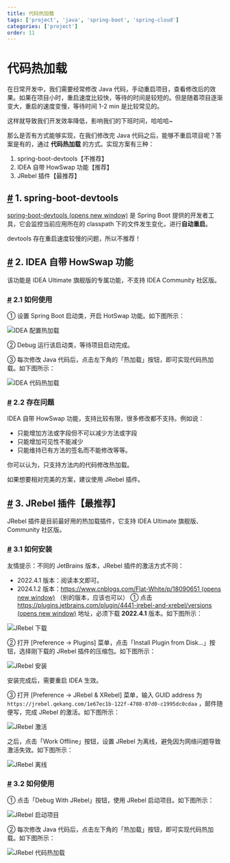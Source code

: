 ```yaml
---
title: 代码热加载
tags: ['project', 'java', 'spring-boot', 'spring-cloud']
categories: ['project']
order: 11
---
```

# 代码热加载

在日常开发中，我们需要经常修改 Java 代码，手动重启项目，查看修改后的效果。如果在项目小时，重启速度比较快，等待的时间是较短的。但是随着项目逐渐变大，重启的速度变慢，等待时间 1-2 min 是比较常见的。

 这样就导致我们开发效率降低，影响我们的下班时间，哈哈哈~

 那么是否有方式能够实现，在我们修改完 Java 代码之后，能够不重启项目呢？答案是有的，通过 **代码热加载** 的方式。实现方案有三种：

 1. spring-boot-devtools【不推荐】
2. IDEA 自带 HowSwap 功能【推荐】
3. JRebel 插件【最推荐】

 ## [#](#_1-spring-boot-devtools) 1. spring-boot-devtools

 [spring-boot-devtools  (opens new window)](https://docs.spring.io/spring-boot/docs/current/reference/htmlsingle/#using.running-your-application.hot-swapping) 是 Spring Boot 提供的开发者工具，它会监控当前应用所在的 classpath 下的文件发生变化，进行**自动重启**。

 devtools 存在重启速度较慢的问题，所以不推荐！

 ## [#](#_2-idea-自带-howswap-功能) 2. IDEA 自带 HowSwap 功能

 该功能是 IDEA Ultimate 旗舰版的专属功能，不支持 IDEA Community 社区版。

 ### [#](#_2-1-如何使用) 2.1 如何使用

 ① 设置 Spring Boot 启动类，开启 HotSwap 功能。如下图所示：

 ![IDEA 配置热加载](https://doc.iocoder.cn/img/%E4%BB%A3%E7%A0%81%E7%83%AD%E5%8A%A0%E8%BD%BD/IDEA%E9%85%8D%E7%BD%AE%E7%83%AD%E5%8A%A0%E8%BD%BD.png)

 ② Debug 运行该启动类，等待项目启动完成。

 ③ 每次修改 Java 代码后，点击左下角的「热加载」按钮，即可实现代码热加载。如下图所示：

 ![IDEA 代码热加载](https://doc.iocoder.cn/img/%E4%BB%A3%E7%A0%81%E7%83%AD%E5%8A%A0%E8%BD%BD/IDEA%E4%BB%A3%E7%A0%81%E7%83%AD%E5%8A%A0%E8%BD%BD.png)

 ### [#](#_2-2-存在问题) 2.2 存在问题

 IDEA 自带 HowSwap 功能，支持比较有限，很多修改都不支持。例如说：

 * 只能增加方法或字段但不可以减少方法或字段
* 只能增加可见性不能减少
* 只能维持已有方法的签名而不能修改等等。

 你可以认为，只支持方法内的代码修改热加载。

 如果想要相对完美的方案，建议使用 JRebel 插件。

 ## [#](#_3-jrebel-插件【最推荐】) 3. JRebel 插件【最推荐】

 JRebel 插件是目前最好用的热加载插件，它支持 IDEA Ultimate 旗舰版、Community 社区版。

 ### [#](#_3-1-如何安装) 3.1 如何安装

 友情提示：不同的 JetBrains 版本，JRebel 插件的激活方式不同：

 * 2022.4.1 版本：阅读本文即可。
* 2024.1.2 版本：[https://www.cnblogs.com/Flat-White/p/18090651  (opens new window)](https://www.cnblogs.com/Flat-White/p/18090651) （别的版本，应该也可以）
 ① 点击 [https://plugins.jetbrains.com/plugin/4441-jrebel-and-xrebel/versions  (opens new window)](https://plugins.jetbrains.com/plugin/4441-jrebel-and-xrebel/versions) 地址，必须下载 **2022.4.1** 版本。如下图所示：

 ![JRebel 下载](https://doc.iocoder.cn/img/%E4%BB%A3%E7%A0%81%E7%83%AD%E5%8A%A0%E8%BD%BD/JRebel%E4%B8%8B%E8%BD%BD.png)

 ② 打开 [Preference -> Plugins] 菜单，点击「Install Plugin from Disk...」按钮，选择刚下载的 JRebel 插件的压缩包。如下图所示：

 ![JRebel 安装](https://doc.iocoder.cn/img/%E4%BB%A3%E7%A0%81%E7%83%AD%E5%8A%A0%E8%BD%BD/JRebel%E5%AE%89%E8%A3%85.png)

 安装完成后，需要重启 IDEA 生效。

 ③ 打开 [Preference -> JRebel & XRebel] 菜单，输入 GUID address 为 `https://jrebel.qekang.com/1e67ec1b-122f-4708-87d0-c1995dc0cdaa` ，邮件随便写，完成 JRebel 的激活。如下图所示：

 ![JRebel 激活](https://doc.iocoder.cn/img/%E4%BB%A3%E7%A0%81%E7%83%AD%E5%8A%A0%E8%BD%BD/JRebel%E6%BF%80%E6%B4%BB.png)

 之后，点击「Work Offline」按钮，设置 JRebel 为离线，避免因为网络问题导致激活失效。如下图所示：

 ![JRebel 离线](https://doc.iocoder.cn/img/%E4%BB%A3%E7%A0%81%E7%83%AD%E5%8A%A0%E8%BD%BD/JRebel%E7%A6%BB%E7%BA%BF.png)

 ### [#](#_3-2-如何使用) 3.2 如何使用

 ① 点击「Debug With JRebel」按钮，使用 JRebel 启动项目。如下图所示：

 ![JRebel 启动项目](https://doc.iocoder.cn/img/%E4%BB%A3%E7%A0%81%E7%83%AD%E5%8A%A0%E8%BD%BD/JRebel%E5%90%AF%E5%8A%A8%E9%A1%B9%E7%9B%AE.png)

 ② 每次修改 Java 代码后，点击左下角的「热加载」按钮，即可实现代码热加载。如下图所示：

 ![JRebel 代码热加载](https://doc.iocoder.cn/img/%E4%BB%A3%E7%A0%81%E7%83%AD%E5%8A%A0%E8%BD%BD/JRebel%E4%BB%A3%E7%A0%81%E7%83%AD%E5%8A%A0%E8%BD%BD.png)

